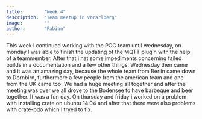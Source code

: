 ```yaml
---
title:        "Week 4"
description:  "Team meetup in Vorarlberg"
image:        ""
author:       "Fabian"
---
```


This week i continued working with the POC team until wednesday, on monday I was able to finish the updating of the MQTT plugin
with the help of a teammember. After that i hat some impediments concerning failed builds in a documentation and a few other
things. Wednesday then came and it was an amazing day, because the whole team from Berlin came down to Dornbirn, furthermore a 
few people from the american team and one from the UK came too. We had a huge meeting all together and after the meeting was 
over we all drove to the Bodensee to have barbeque and beer together. It was a fun day.
On thursday and friday i worked on a problem with installing crate on ubuntu 14.04 and after that there were also problems with
crate-pdo which I tryed to fix.
